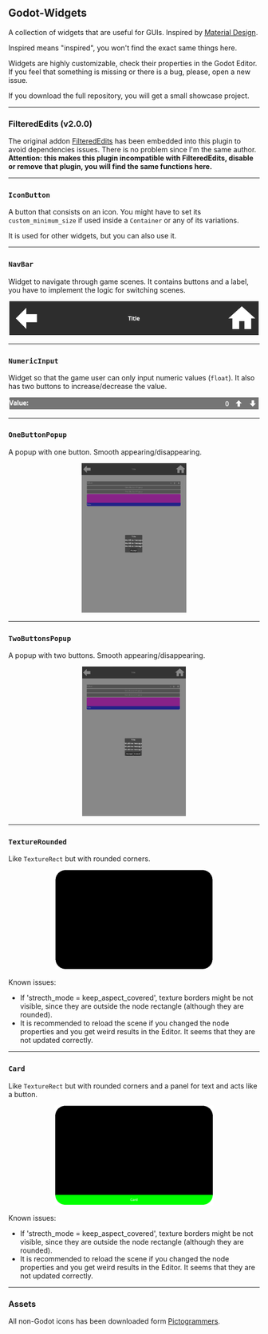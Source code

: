 ## Godot-Widgets

A collection of widgets that are useful for GUIs. Inspired by [Material Design](https://m3.material.io/).

Inspired means "inspired", you won't find the exact same things here.

Widgets are highly customizable, check their properties in the Godot Editor. If you feel that something is missing or there is a bug, please, open a new issue.

If you download the full repository, you will get a small showcase project.

---

### FilteredEdits (v2.0.0)

The original addon [FilteredEdits](https://godotengine.org/asset-library/asset/1992) has been embedded into this plugin to avoid dependencies issues. There is no problem since I'm the same author. **Attention: this makes this plugin incompatible with FilteredEdits, disable or remove that plugin, you will find the same functions here.**

---

### `IconButton`

A button that consists on an icon. You might have to set its `custom_minimum_size` if used inside a `Container` or any of its variations.

It is used for other widgets, but you can also use it.

---

### `NavBar`

Widget to navigate through game scenes. It contains buttons and a label, you have to implement the logic for switching scenes.

<p align="center">
  <img src="https://raw.githubusercontent.com/acgc99/Godot-Widgets/main/screenshots/navbar.png" width="500"/>
</p>

---

### `NumericInput`

Widget so that the game user can only input numeric values (`float`). It also has two buttons to increase/decrease the value.

<p align="center">
  <img src="https://raw.githubusercontent.com/acgc99/Godot-Widgets/main/screenshots/numeric_input.png" width="500"/>
</p>

---

### `OneButtonPopup`

A popup with one button. Smooth appearing/disappearing.

<p align="center">
  <img src="https://raw.githubusercontent.com/acgc99/Godot-Widgets/main/screenshots/one_button_popup.png" height="300"/>
</p>

---

### `TwoButtonsPopup`

A popup with two buttons. Smooth appearing/disappearing.

<p align="center">
  <img src="https://raw.githubusercontent.com/acgc99/Godot-Widgets/main/screenshots/two_buttons_popup.png" height="300"/>
</p>

---

### `TextureRounded`

Like `TextureRect` but with rounded corners.

<p align="center">
  <img src="https://raw.githubusercontent.com/acgc99/Godot-Widgets/main/screenshots/texture_rounded.png" height="200"/>
</p>

Known issues:
- If 'strecth_mode = keep_aspect_covered', texture borders might be not visible, since they are outside the node rectangle (although they are rounded).
- It is recommended to reload the scene if you changed the node properties and you get weird results in the Editor. It seems that they are not updated correctly.

---

### `Card`

Like `TextureRect` but with rounded corners and a panel for text and acts like a button.

<p align="center">
  <img src="https://raw.githubusercontent.com/acgc99/Godot-Widgets/main/screenshots/card.png" height="200"/>
</p>

Known issues:
- If 'strecth_mode = keep_aspect_covered', texture borders might be not visible, since they are outside the node rectangle (although they are rounded).
- It is recommended to reload the scene if you changed the node properties and you get weird results in the Editor. It seems that they are not updated correctly.

---

### Assets

All non-Godot icons has been downloaded form [Pictogrammers](https://pictogrammers.com/docs/general/license/).
